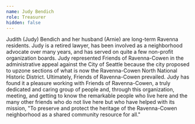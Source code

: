 ```yaml
---
name: Judy Bendich
role: Treasurer
hidden: false
---
```

Judith (Judy) Bendich and her husband (Arnie) are long-term Ravenna residents. Judy is a retired lawyer, has been involved as a neighborhood advocate over many years, and has served on quite a few non-profit organization boards. Judy represented Friends of Ravenna-Cowen in the administrative appeal against the City of Seattle because the city proposed to upzone sections of what is now the Ravenna-Cowen North National Historic District. Ultimately, Friends of Ravenna-Cowen prevailed. Judy has found it a pleasure working with Friends of Ravenna-Cowen, a truly dedicated and caring group of people and, through this organization, meeting, and getting to know the remarkable people who live here and the many other friends who do not live here but who have helped with its mission, "To preserve and protect the heritage of the Ravenna-Cowen neighborhood as a shared community resource for all."